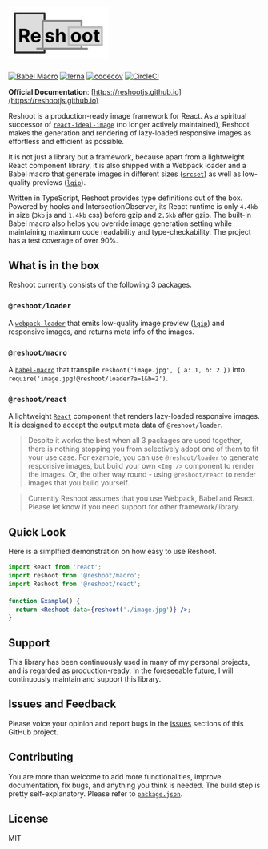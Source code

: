 # <img src="https://raw.githubusercontent.com/billykwok/reshoot/master/logo.png" width="200" />

[![Babel Macro](https://img.shields.io/badge/babel--macro-%F0%9F%8E%A3-f5da55.svg?style=flat-square)](https://github.com/kentcdodds/babel-plugin-macros)
[![lerna](https://img.shields.io/badge/maintained%20with-lerna-cc00ff.svg)](https://lerna.js.org)
[![codecov](https://codecov.io/gh/billykwok/reshoot/branch/master/graph/badge.svg)](https://codecov.io/gh/billykwok/reshoot)
[![CircleCI](https://circleci.com/gh/billykwok/reshoot/tree/master.svg?style=svg)](https://circleci.com/gh/billykwok/reshoot/tree/master)

**Official Documentation**: [https://reshootjs.github.io](https://reshootjs.github.io)

Reshoot is a production-ready image framework for React. As a spiritual successor of [`react-ideal-image`](https://github.com/stereobooster/react-ideal-image) (no longer actively maintained), Reshoot makes the generation and rendering of lazy-loaded responsive images as effortless and efficient as possible.

It is not just a library but a framework, because apart from a lightweight React component library, it is also shipped with a Webpack loader and a Babel macro that generate images in different sizes ([`srcset`](https://developer.mozilla.org/en-US/docs/Learn/HTML/Multimedia_and_embedding/Responsive_images)) as well as low-quality previews ([`lqip`](https://github.com/zouhir/lqip)).

Written in TypeScript, Reshoot provides type definitions out of the box. Powered by hooks and IntersectionObserver, its React runtime is only `4.4kb` in size (`3kb` js and `1.4kb` css) before gzip and `2.5kb` after gzip. The built-in Babel macro also helps you override image generation setting while maintaining maximum code readability and type-checkability. The project has a test coverage of over 90%.

## What is in the box

Reshoot currently consists of the following 3 packages.

### `@reshoot/loader`

A [`webpack-loader`](https://webpack.js.org/loaders) that emits low-quality image preview ([`lqip`](https://github.com/zouhir/lqip)) and responsive images, and returns meta info of the images.

### `@reshoot/macro`

A [`babel-macro`](https://github.com/kentcdodds/babel-plugin-macros) that transpile `reshoot('image.jpg', { a: 1, b: 2 })` into `require('image.jpg!@reshoot/loader?a=1&b=2')`.

### `@reshoot/react`

A lightweight [`React`](https://reactjs.org) component that renders lazy-loaded responsive images. It is designed to accept the output meta data of `@reshoot/loader`.

> Despite it works the best when all 3 packages are used together, there is nothing stopping you from selectively adopt one of them to fit your use case. For example, you can use `@reshoot/loader` to generate responsive images, but build your own `<Img />` component to render the images. Or, the other way round - using `@reshoot/react` to render images that you build yourself.

> Currently Reshoot assumes that you use Webpack, Babel and React. Please let know if you need support for other framework/library.

## Quick Look

Here is a simplfied demonstration on how easy to use Reshoot.

```jsx
import React from 'react';
import reshoot from '@reshoot/macro';
import Reshoot from '@reshoot/react';

function Example() {
  return <Reshoot data={reshoot('./image.jpg')} />;
}
```

## Support

This library has been continuously used in many of my personal projects, and is regarded as production-ready. In the foreseeable future, I will continuously maintain and support this library.

## Issues and Feedback

Please voice your opinion and report bugs in the [issues](https://github.com/billykwok/reshoot/issues) sections of this GitHub project.

## Contributing

You are more than welcome to add more functionalities, improve documentation, fix bugs, and anything you think is needed. The build step is pretty self-explanatory. Please refer to [`package.json`](https://github.com/billykwok/reshoot/blob/master/package.json).

## License

MIT
